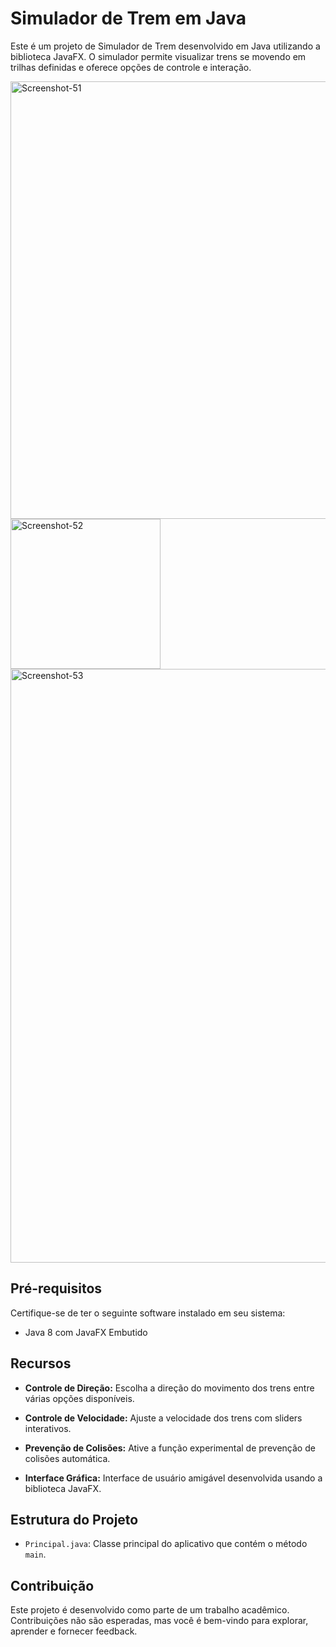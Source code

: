# Simulador de Trem em Java

Este é um projeto de Simulador de Trem desenvolvido em Java utilizando a biblioteca JavaFX. O simulador permite visualizar trens se movendo em trilhas definidas e oferece opções de controle e interação.

<p float="center">
  <img src="https://i.ibb.co/vYC4ZdJ/Screenshot-51.jpg" alt="Screenshot-51" width="700">
  <img src="https://i.ibb.co/BgHk4gZ/Screenshot-52.jpg" alt="Screenshot-52" width="240">
  <img src="https://i.ibb.co/gRgkCTH/Screenshot-53.jpg" alt="Screenshot-53" width="950">
</p>

## Pré-requisitos

Certifique-se de ter o seguinte software instalado em seu sistema:

- Java 8 com JavaFX Embutido

## Recursos

- **Controle de Direção:** Escolha a direção do movimento dos trens entre várias opções disponíveis.

- **Controle de Velocidade:** Ajuste a velocidade dos trens com sliders interativos.

- **Prevenção de Colisões:** Ative a função experimental de prevenção de colisões automática.

- **Interface Gráfica:** Interface de usuário amigável desenvolvida usando a biblioteca JavaFX.

## Estrutura do Projeto

- `Principal.java`: Classe principal do aplicativo que contém o método `main`.

## Contribuição

Este projeto é desenvolvido como parte de um trabalho acadêmico. Contribuições não são esperadas, mas você é bem-vindo para explorar, aprender e fornecer feedback.
